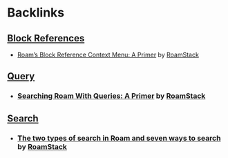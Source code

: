 
# Backlinks
## [Block References](<Block References.md>)
- [Roam’s Block Reference Context Menu: A Primer](https://roamstack.com/roam-block-reference-menu/) by [RoamStack](<RoamStack.md>)

## [Query](<Query.md>)
- ### [Searching Roam With Queries: A Primer](https://www.roamstack.com/roam-queries-primer/) by [RoamStack](<RoamStack.md>)

## [Search](<Search.md>)
- ### [The two types of search in Roam and seven ways to search](https://roamstack.com/searching-in-roam/) by [RoamStack](<RoamStack.md>)

